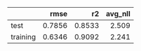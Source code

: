 |          |   rmse |     r2 |   avg_nll |
|:---------|-------:|-------:|----------:|
| test     | 0.7856 | 0.8533 |     2.509 |
| training | 0.6346 | 0.9092 |     2.241 |